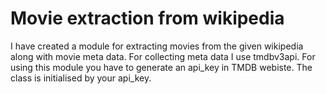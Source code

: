 # Movie extraction from wikipedia
 I have created a module for extracting movies from the given wikipedia along with movie meta data.
 For collecting meta data I use tmdbv3api.
 For using this module you have to generate an api_key in TMDB webiste.
 The class is initialised by your api_key. 
